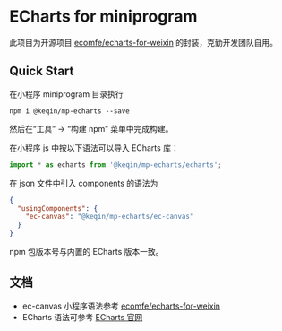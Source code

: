 # ECharts for miniprogram

此项目为开源项目 [ecomfe/echarts-for-weixin](https://github.com/ecomfe/echarts-for-weixin) 的封装，克勤开发团队自用。

## Quick Start

在小程序 miniprogram 目录执行

```shell
npm i @keqin/mp-echarts --save
```

然后在“工具” -> “构建 npm” 菜单中完成构建。

在小程序 js 中按以下语法可以导入 ECharts 库：

```javascript
import * as echarts from '@keqin/mp-echarts/echarts';
```

在 json 文件中引入 components 的语法为

```json
{
  "usingComponents": {
    "ec-canvas": "@keqin/mp-echarts/ec-canvas"
  }
}
```

npm 包版本号与内置的 ECharts 版本一致。

## 文档

- ec-canvas 小程序语法参考 [ecomfe/echarts-for-weixin](https://github.com/ecomfe/echarts-for-weixin) 
- ECharts 语法可参考 [ECharts 官网](https://echarts.apache.org/zh/index.html)

